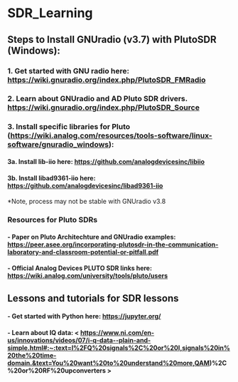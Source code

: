 # SDR_Learning

## Steps to Install GNUradio (v3.7) with PlutoSDR (Windows):
### 1. Get started with GNU radio here: https://wiki.gnuradio.org/index.php/PlutoSDR_FMRadio

### 2. Learn about GNUradio and AD Pluto SDR drivers. https://wiki.gnuradio.org/index.php/PlutoSDR_Source 

### 3. Install specific libraries for Pluto (https://wiki.analog.com/resources/tools-software/linux-software/gnuradio_windows):
#### 3a. Install lib-iio here: https://github.com/analogdevicesinc/libiio 
#### 3b. Install libad9361-iio here: https://github.com/analogdevicesinc/libad9361-iio
  
  *Note, process may not be stable with GNUradio v3.8

### Resources for Pluto SDRs
#### - Paper on Pluto Architechture and GNUradio examples: https://peer.asee.org/incorporating-plutosdr-in-the-communication-laboratory-and-classroom-potential-or-pitfall.pdf 
#### - Official Analog Devices PLUTO SDR links here: https://wiki.analog.com/university/tools/pluto/users 

## Lessons and tutorials for SDR lessons
#### - Get started with Python here: https://jupyter.org/

#### - Learn about IQ data: < https://www.ni.com/en-us/innovations/videos/07/i-q-data--plain-and-simple.html#:~:text=I%2FQ%20signals%2C%20or%20I,signals%20in%20the%20time-domain.&text=You%20want%20to%20understand%20more,QAM)%2C%20or%20RF%20upconverters > 
